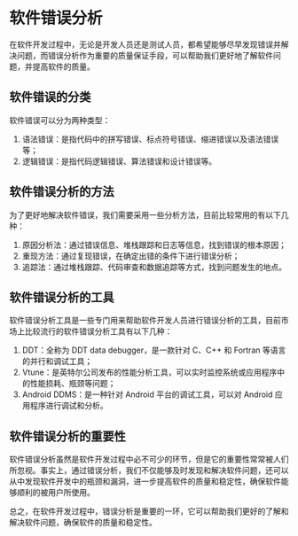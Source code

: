 # 软件错误分析
在软件开发过程中，无论是开发人员还是测试人员，都希望能够尽早发现错误并解决问题，而错误分析作为重要的质量保证手段，可以帮助我们更好地了解软件问题，并提高软件的质量。

## 软件错误的分类
软件错误可以分为两种类型：

1. 语法错误：是指代码中的拼写错误、标点符号错误、缩进错误以及语法错误等；
2. 逻辑错误：是指代码逻辑错误、算法错误和设计错误等。

## 软件错误分析的方法
为了更好地解决软件错误，我们需要采用一些分析方法，目前比较常用的有以下几种：

1. 原因分析法：通过错误信息、堆栈跟踪和日志等信息，找到错误的根本原因；
2. 重现方法：通过复现错误，在确定出错的条件下进行错误分析；
3. 追踪法：通过堆栈跟踪、代码审查和数据追踪等方式，找到问题发生的地点。

## 软件错误分析的工具
软件错误分析工具是一些专门用来帮助软件开发人员进行错误分析的工具，目前市场上比较流行的软件错误分析工具有以下几种：

1. DDT：全称为 DDT data debugger，是一款针对 C、C++ 和 Fortran 等语言的并行和调试工具；
2. Vtune：是英特尔公司发布的性能分析工具，可以实时监控系统或应用程序中的性能损耗、瓶颈等问题；
3. Android DDMS：是一种针对 Android 平台的调试工具，可以对 Android 应用程序进行调试和分析。

## 软件错误分析的重要性
软件错误分析虽然是软件开发过程中必不可少的环节，但是它的重要性常常被人们所忽视。事实上，通过错误分析，我们不仅能够及时发现和解决软件问题，还可以从中发现软件开发中的瓶颈和漏洞，进一步提高软件的质量和稳定性，确保软件能够顺利的被用户所使用。

总之，在软件开发过程中，错误分析是重要的一环，它可以帮助我们更好的了解和解决软件问题，确保软件的质量和稳定性。